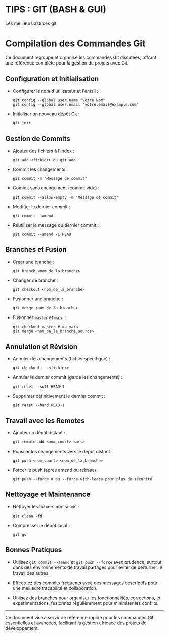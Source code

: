 # TIPS : GIT (BASH & GUI) 
Les meilleurs astuces git


# Compilation des Commandes Git

Ce document regroupe et organise les commandes Git discutées, offrant une référence complète pour la gestion de projets avec Git.

## Configuration et Initialisation

- Configurer le nom d'utilisateur et l'email :
  ```
  git config --global user.name "Votre Nom"
  git config --global user.email "votre.email@example.com"
  ```

- Initialiser un nouveau dépôt Git :
  ```
  git init
  ```

## Gestion de Commits

- Ajouter des fichiers à l'index :
  ```
  git add <fichier> ou git add .
  ```

- Commit les changements :
  ```
  git commit -m "Message de commit"
  ```

- Commit sans changement (commit vide) :
  ```
  git commit --allow-empty -m "Message de commit"
  ```

- Modifier le dernier commit :
  ```
  git commit --amend
  ```

- Réutiliser le message du dernier commit :
  ```
  git commit --amend -C HEAD
  ```

## Branches et Fusion

- Créer une branche :
  ```
  git branch <nom_de_la_branche>
  ```

- Changer de branche :
  ```
  git checkout <nom_de_la_branche>
  ```

- Fusionner une branche :
  ```
  git merge <nom_de_la_branche>
  ```

- Fusionner `master` et `main` :
  ```
  git checkout master # ou main
  git merge <nom_de_la_branche_source>
  ```

## Annulation et Révision

- Annuler des changements (fichier spécifique) :
  ```
  git checkout -- <fichier>
  ```

- Annuler le dernier commit (garde les changements) :
  ```
  git reset --soft HEAD~1
  ```

- Supprimer définitivement le dernier commit :
  ```
  git reset --hard HEAD~1
  ```

## Travail avec les Remotes

- Ajouter un dépôt distant :
  ```
  git remote add <nom_court> <url>
  ```

- Pousser les changements vers le dépôt distant :
  ```
  git push <nom_court> <nom_de_la_branche>
  ```

- Forcer le push (après amend ou rebase) :
  ```
  git push --force # ou --force-with-lease pour plus de sécurité
  ```

## Nettoyage et Maintenance

- Nettoyer les fichiers non suivis :
  ```
  git clean -fd
  ```

- Compresser le dépôt local :
  ```
  git gc
  ```

## Bonnes Pratiques

- Utilisez `git commit --amend` et `git push --force` avec prudence, surtout dans des environnements de travail partagés pour éviter de perturber le travail des autres.

- Effectuez des commits fréquents avec des messages descriptifs pour une meilleure traçabilité et collaboration.

- Utilisez des branches pour organiser les fonctionnalités, corrections, et expérimentations, fusionnez régulièrement pour minimiser les conflits.

---
Ce document vise à servir de référence rapide pour les commandes Git essentielles et avancées, facilitant la gestion efficace des projets de développement.

